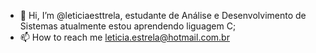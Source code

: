 - 👋 Hi, I’m @leticiaesttrela, estudante de Análise e Desenvolvimento de Sistemas atualmente estou aprendendo liguagem C;
- 📫 How to reach me leticia.estrela@hotmail.com.br

<!---
leticiaesttrela/leticiaesttrela is a ✨ special ✨ repository because its `README.md` (this file) appears on your GitHub profile.
You can click the Preview link to take a look at your changes.
--->
